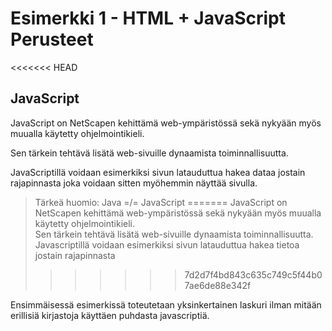 # Esimerkki 1 - HTML + JavaScript Perusteet

<<<<<<< HEAD
## JavaScript

JavaScript on NetScapen kehittämä web-ympäristössä sekä nykyään myös muualla käytetty ohjelmointikieli.

Sen tärkein tehtävä lisätä web-sivuille dynaamista toiminnallisuutta.

JavaScriptillä voidaan esimerkiksi sivun latauduttua hakea dataa jostain rajapinnasta joka voidaan sitten myöhemmin näyttää sivulla.

> Tärkeä huomio: Java =/= JavaScript
=======
JavaScript on NetScapen kehittämä web-ympäristössä sekä nykyään myös muualla käytetty ohjelmointikieli.  
Sen tärkein tehtävä lisätä web-sivuille dynaamista toiminnallisuutta.
Javascriptillä voidaan esimerkiksi sivun latauduttua hakea tietoa jostain rajapinnasta
>>>>>>> 7d2d7f4bd843c635c749c5f44b07ae6de88e342f

Ensimmäisessä esimerkissä toteutetaan yksinkertainen laskuri ilman mitään erillisiä kirjastoja käyttäen puhdasta javascriptiä.
